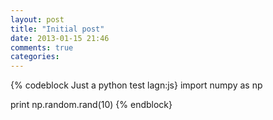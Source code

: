 ```yaml
---
layout: post
title: "Initial post"
date: 2013-01-15 21:46
comments: true
categories: 
---
```

{% codeblock Just a python test lagn:js}
import numpy as np

print np.random.rand(10)
{% endblock}